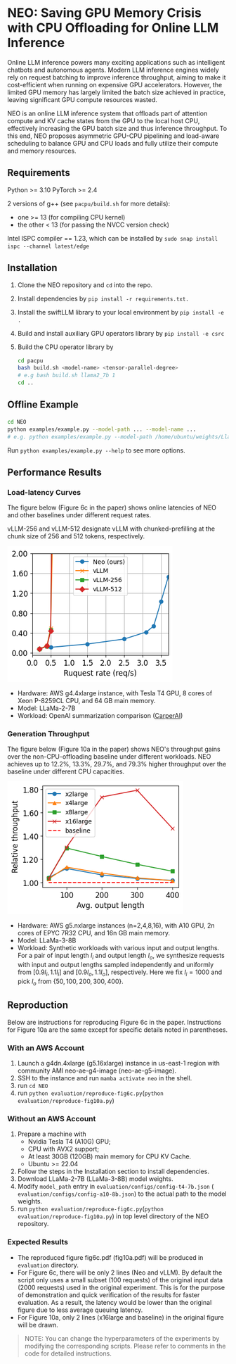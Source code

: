 # NEO: Saving GPU Memory Crisis with CPU Offloading for Online LLM Inference

Online LLM inference powers many exciting applications such as intelligent chatbots and autonomous agents. Modern LLM inference engines widely rely on request batching to improve inference throughput, aiming to make it cost-efficient when running on expensive GPU accelerators. However, the limited GPU memory has largely limited the batch size achieved in practice, leaving significant GPU compute resources wasted. 

NEO is an online LLM inference system that offloads part of attention compute and KV cache states from the GPU to the local host CPU, effectively increasing the GPU batch size and thus inference throughput. To this end, NEO proposes asymmetric GPU-CPU pipelining and load-aware scheduling to balance GPU and CPU loads and fully utilize their compute and memory resources.

## Requirements

Python >= 3.10
PyTorch >= 2.4

2 versions of g++ (see `pacpu/build.sh` for more details):

- one >= 13 (for compiling CPU kernel)
- the other < 13 (for passing the NVCC version check)

Intel ISPC compiler == 1.23, which can be installed by `sudo snap install ispc --channel latest/edge`

## Installation

1. Clone the NEO repository and `cd` into the repo.

2. Install dependencies by `pip install -r requirements.txt.`

3. Install the swiftLLM library to your local environment by `pip install -e .`

4. Build and install auxiliary GPU operators library by `pip install -e csrc`

5. Build the CPU operator library by 

   ```bash
   cd pacpu
   bash build.sh <model-name> <tensor-parallel-degree> 
   # e.g bash build.sh llama2_7b 1
   cd ..
   ```

## Offline Example

```bash
cd NEO
python examples/example.py --model-path ... --model-name ...
# e.g. python examples/example.py --model-path /home/ubuntu/weights/Llama-2-7b-hf/ --model-name llama2_7b
```

Run `python examples/example.py --help` to see more options.

## Performance Results

### Load-latency Curves

The figure below (Figure 6c in the paper) shows online latencies of NEO and other baselines under different request rates.

vLLM-256 and vLLM-512 designate vLLM with chunked-prefilling at the chunk size of 256 and 512 tokens, respectively.

![image-20250221101244560](docs/load-latency.png)

- Hardware: AWS g4.4xlarge instance, with Tesla T4 GPU, 8 cores of Xeon P-8259CL CPU, and 64 GB main memory.
- Model: LLaMa-2-7B
- Workload: OpenAI summarization comparison ([CarperAI](https://huggingface.co/datasets/CarperAI/openai_summarize_comparisons.))

### Generation Throughput

The figure below (Figure 10a in the paper) shows NEO's throughput gains over the non-CPU-offloading baseline under different workloads. NEO achieves up to 12.2%, 13.3%, 29.7%, and 79.3% higher throughput over the baseline under different CPU capacities.

![image-20250221101309717](docs/cpu-sensitivity.png)

- Hardware: AWS g5.nxlarge instances (n=2,4,8,16), with A10 GPU, 2n cores of EPYC 7R32 CPU, and 16n GB main memory.
- Model: LLaMa-3-8B
- Workload: Synthetic workloads with various input and output lengths. For a pair of input length $l_i$ and output length $l_o$, we synthesize requests with input and output lengths sampled independently and uniformly from $[0.9l_i, 1.1l_i]$ and $[0.9l_o, 1.1l_o]$, respectively. Here we fix $l_i=1000$ and pick $l_o$ from $\{50, 100, 200, 300, 400\}$.

## Reproduction

Below are instructions for reproducing Figure 6c in the paper. Instructions for Figure 10a are the same except for specific details noted in parentheses.

### With an AWS Account

1. Launch a g4dn.4xlarge (g5.16xlarge) instance in us-east-1 region with community AMI neo-ae-g4-image (neo-ae-g5-image).
2. SSH to the instance and run `mamba activate neo` in the shell.
3. run `cd NEO`
4. run `python evaluation/reproduce-fig6c.py`(`python evaluation/reproduce-fig10a.py`)

### Without an AWS Account

1. Prepare a machine with 
   - Nvidia Tesla T4 (A10G) GPU;
   - CPU with AVX2 support;
   - At least 30GB (120GB) main memory for CPU KV Cache.
   - Ubuntu >= 22.04
2. Follow the steps in the Installation section to install dependencies.
3. Download LLaMa-2-7B (LLaMa-3-8B) model weights.
4. Modify `model_path` entry in `evaluation/configs/config-t4-7b.json` ( `evaluation/configs/config-a10-8b.json`) to the actual path to the model weights.
5. run `python evaluation/reproduce-fig6c.py`(`python evaluation/reproduce-fig10a.py`) in top level directory of the NEO repository.

### Expected Results

- The reproduced figure fig6c.pdf (fig10a.pdf) will be produced in `evaluation` directory.
- For Figure 6c, there will be only 2 lines (Neo and vLLM). By default the script only uses a small subset (100 requests) of the original input data (2000 requests) used in the original experiment. This is for the purpose of demonstration and quick verification of the results for faster evaluation. As a result, the latency would be lower than the original figure due to less average queuing latency.
- For Figure 10a, only 2 lines (x16large and baseline) in the original figure will be drawn.

> NOTE: You can change the hyperparameters of the experiments by modifying the corresponding scripts. Please refer to comments in the code for detailed instructions.
